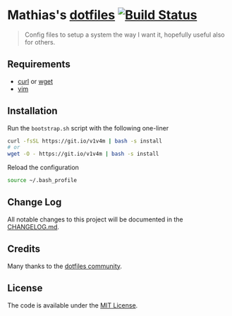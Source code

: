 # Mathias's [dotfiles](https://github.com/bymathias/dotfiles) [![Build Status](http://img.shields.io/travis/bymathias/dotfiles.svg?style=flat-square)](https://travis-ci.org/bymathias/dotfiles)
> Config files to setup a system the way I want it, hopefully useful also for others.

## Requirements

- [curl](https://curl.haxx.se/) or [wget](https://www.gnu.org/software/wget/)
- [vim](http://www.vim.org/)

## Installation

Run the `bootstrap.sh` script with the following one-liner
```sh
curl -fsSL https://git.io/v1v4m | bash -s install
# or
wget -O - https://git.io/v1v4m | bash -s install
```
Reload the configuration
```sh
source ~/.bash_profile
```

## Change Log

All notable changes to this project will be documented in the [CHANGELOG.md](https://github.com/bymathias/dotfiles/blob/master/CHANGELOG.md).

## Credits

Many thanks to the [dotfiles community](http://dotfiles.github.io/).

## License

The code is available under the [MIT License](https://github.com/bymathias/dotfiles/blob/master/LICENSE.txt).
